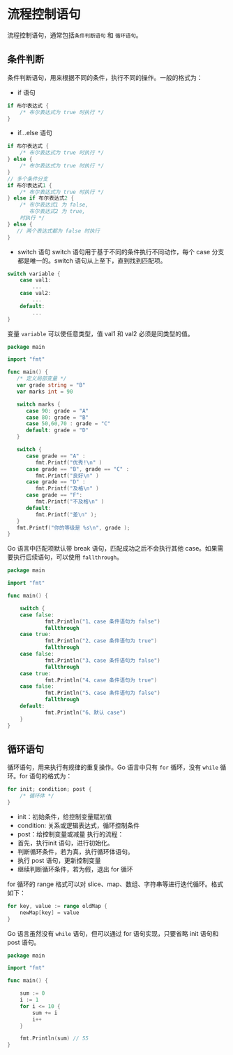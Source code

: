 # 流程控制语句

流程控制语句，通常包括`条件判断语句` 和 `循环语句`。
## 条件判断
条件判断语句，用来根据不同的条件，执行不同的操作。一般的格式为：
- if 语句
```go
if 布尔表达式 {
    /* 布尔表达式为 true 时执行 */
}
```
- if...else 语句
```go
if 布尔表达式 {
    /* 布尔表达式为 true 时执行 */
} else {
    /* 布尔表达式为 true 时执行 */
}
// 多个条件分支
if 布尔表达式1 {
    /* 布尔表达式为 true 时执行 */
} else if 布尔表达式2 {
    /* 布尔表达式1 为 false,
       布尔表达式2 为 true,
    时执行 */
} else {
   // 两个表达式都为 false 时执行
}
```
- switch 语句
switch 语句用于基于不同的条件执行不同动作，每个 case 分支都是唯一的。switch 语句从上至下，直到找到匹配项。
```go
switch variable {
    case val1:
        ...
    case val2:
        ...
    default:
        ...
}
```
变量 `variable` 可以使任意类型，值 val1 和 val2 必须是同类型的值。
```go
package main

import "fmt"

func main() {
   /* 定义局部变量 */
   var grade string = "B"
   var marks int = 90

   switch marks {
      case 90: grade = "A"
      case 80: grade = "B"
      case 50,60,70 : grade = "C"
      default: grade = "D"  
   }

   switch {
      case grade == "A" :
         fmt.Printf("优秀!\n" )    
      case grade == "B", grade == "C" :
         fmt.Printf("良好\n" )      
      case grade == "D" :
         fmt.Printf("及格\n" )      
      case grade == "F":
         fmt.Printf("不及格\n" )
      default:
         fmt.Printf("差\n" );
   }
   fmt.Printf("你的等级是 %s\n", grade );      
}
```
Go 语言中匹配项默认带 break 语句，匹配成功之后不会执行其他 case。如果需要执行后续语句，可以使用 `fallthrough`。
```go
package main

import "fmt"

func main() {

    switch {
    case false:
            fmt.Println("1、case 条件语句为 false")
            fallthrough
    case true:
            fmt.Println("2、case 条件语句为 true")
            fallthrough
    case false:
            fmt.Println("3、case 条件语句为 false")
            fallthrough
    case true:
            fmt.Println("4、case 条件语句为 true")
    case false:
            fmt.Println("5、case 条件语句为 false")
            fallthrough
    default:
            fmt.Println("6、默认 case")
    }
}
```
## 循环语句
循环语句，用来执行有规律的重复操作。Go 语言中只有 `for` 循环，没有 `while` 循环。for 语句的格式为：
```go
for init; condition; post {
    /* 循环体 */
}
```
- init：初始条件，给控制变量赋初值
- condition: 关系或逻辑表达式，循环控制条件
- post：给控制变量或减量
执行的流程：
- 首先，执行init 语句，进行初始化。
- 判断循环条件，若为真，执行循环体语句。
- 执行 post 语句，更新控制变量
- 继续判断循环条件，若为假，退出 for 循环

for 循环的 range 格式可以对 slice、map、数组、字符串等进行迭代循环。格式如下：
```go
for key, value := range oldMap {
    newMap[key] = value
}
```
Go 语言虽然没有 `while` 语句，但可以通过 for 语句实现，只要省略 init 语句和 post 语句。
```go
package main

import "fmt"

func main() {

	sum := 0
	i := 1
	for i <= 10 {
		sum += i
		i++
	}

	fmt.Println(sum) // 55
}
```